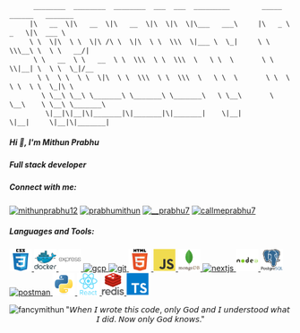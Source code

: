 ```                                                                                        
      ________  ________  ________  ___  ___  _________        _____ ______   _______      
     |\   __  \|\   __  \|\   __  \|\  \|\  \|\___   ___\     |\   _ \  _   \|\  ___ \     
     \ \  \|\  \ \  \|\ /\ \  \|\  \ \  \\\  \|___ \  \_|     \ \  \\\__\ \  \ \   __/|    
      \ \   __  \ \   __  \ \  \\\  \ \  \\\  \   \ \  \       \ \  \\|__| \  \ \  \_|/__  
       \ \  \ \  \ \  \|\  \ \  \\\  \ \  \\\  \   \ \  \       \ \  \    \ \  \ \  \_|\ \ 
        \ \__\ \__\ \_______\ \_______\ \_______\   \ \__\       \ \__\    \ \__\ \_______\
         \|__|\|__|\|_______|\|_______|\|_______|    \|__|        \|__|     \|__|\|_______|
```

<h5 align="left">Hi 👋, I'm Mithun Prabhu</h5>
<h5 align="left">Full stack developer</h5>

<h5 align="left">Connect with me:</h5>
<p align="left">
<a href="https://twitter.com/mithunprabhu12" target="blank"><img align="center" src="https://raw.githubusercontent.com/rahuldkjain/github-profile-readme-generator/master/src/images/icons/Social/twitter.svg" alt="mithunprabhu12" height="30" width="40" /></a>
<a href="https://linkedin.com/in/prabhumithun" target="blank"><img align="center" src="https://raw.githubusercontent.com/rahuldkjain/github-profile-readme-generator/master/src/images/icons/Social/linked-in-alt.svg" alt="prabhumithun" height="30" width="40" /></a>
<a href="https://instagram.com/__prabhu7" target="blank"><img align="center" src="https://raw.githubusercontent.com/rahuldkjain/github-profile-readme-generator/master/src/images/icons/Social/instagram.svg" alt="__prabhu7" height="30" width="40" /></a>
<a href="https://www.leetcode.com/callmeprabhu7" target="blank"><img align="center" src="https://raw.githubusercontent.com/rahuldkjain/github-profile-readme-generator/master/src/images/icons/Social/leet-code.svg" alt="callmeprabhu7" height="30" width="40" /></a>
</p>

<h5 align="left">Languages and Tools:</h5>
<p align="left"> <a href="https://www.w3schools.com/css/" target="_blank" rel="noreferrer"> <img src="https://raw.githubusercontent.com/devicons/devicon/master/icons/css3/css3-original-wordmark.svg" alt="css3" width="40" height="40"/> </a> <a href="https://www.docker.com/" target="_blank" rel="noreferrer"> <img src="https://raw.githubusercontent.com/devicons/devicon/master/icons/docker/docker-original-wordmark.svg" alt="docker" width="40" height="40"/> </a> <a href="https://expressjs.com" target="_blank" rel="noreferrer"> <img src="https://raw.githubusercontent.com/devicons/devicon/master/icons/express/express-original-wordmark.svg" alt="express" width="40" height="40"/> </a> <a href="https://cloud.google.com" target="_blank" rel="noreferrer"> <img src="https://www.vectorlogo.zone/logos/google_cloud/google_cloud-icon.svg" alt="gcp" width="40" height="40"/> </a> <a href="https://git-scm.com/" target="_blank" rel="noreferrer"> <img src="https://www.vectorlogo.zone/logos/git-scm/git-scm-icon.svg" alt="git" width="40" height="40"/> </a> <a href="https://www.w3.org/html/" target="_blank" rel="noreferrer"> <img src="https://raw.githubusercontent.com/devicons/devicon/master/icons/html5/html5-original-wordmark.svg" alt="html5" width="40" height="40"/> </a> <a href="https://developer.mozilla.org/en-US/docs/Web/JavaScript" target="_blank" rel="noreferrer"> <img src="https://raw.githubusercontent.com/devicons/devicon/master/icons/javascript/javascript-original.svg" alt="javascript" width="40" height="40"/> </a> <a href="https://www.mongodb.com/" target="_blank" rel="noreferrer"> <img src="https://raw.githubusercontent.com/devicons/devicon/master/icons/mongodb/mongodb-original-wordmark.svg" alt="mongodb" width="40" height="40"/> </a> <a href="https://nextjs.org/" target="_blank" rel="noreferrer"> <img src="https://cdn.worldvectorlogo.com/logos/nextjs-2.svg" alt="nextjs" width="40" height="40"/> </a> <a href="https://nodejs.org" target="_blank" rel="noreferrer"> <img src="https://raw.githubusercontent.com/devicons/devicon/master/icons/nodejs/nodejs-original-wordmark.svg" alt="nodejs" width="40" height="40"/> </a> <a href="https://www.postgresql.org" target="_blank" rel="noreferrer"> <img src="https://raw.githubusercontent.com/devicons/devicon/master/icons/postgresql/postgresql-original-wordmark.svg" alt="postgresql" width="40" height="40"/> </a> <a href="https://postman.com" target="_blank" rel="noreferrer"> <img src="https://www.vectorlogo.zone/logos/getpostman/getpostman-icon.svg" alt="postman" width="40" height="40"/> </a> <a href="https://www.python.org" target="_blank" rel="noreferrer"> <img src="https://raw.githubusercontent.com/devicons/devicon/master/icons/python/python-original.svg" alt="python" width="40" height="40"/> </a> <a href="https://reactjs.org/" target="_blank" rel="noreferrer"> <img src="https://raw.githubusercontent.com/devicons/devicon/master/icons/react/react-original-wordmark.svg" alt="react" width="40" height="40"/> </a> <a href="https://redis.io" target="_blank" rel="noreferrer"> <img src="https://raw.githubusercontent.com/devicons/devicon/master/icons/redis/redis-original-wordmark.svg" alt="redis" width="40" height="40"/> </a> <a href="https://www.typescriptlang.org/" target="_blank" rel="noreferrer"> <img src="https://raw.githubusercontent.com/devicons/devicon/master/icons/typescript/typescript-original.svg" alt="typescript" width="40" height="40"/> </a> </p>

<p><img align="left" src="https://github-readme-stats.vercel.app/api/top-langs?username=fancymithun&show_icons=true&locale=en&layout=compact" alt="fancymithun" /></p>
<div align="center">"𝘞𝘩𝘦𝘯 𝘐 𝘸𝘳𝘰𝘵𝘦 𝘵𝘩𝘪𝘴 𝘤𝘰𝘥𝘦, 𝘰𝘯𝘭𝘺 𝘎𝘰𝘥 𝘢𝘯𝘥 𝘐 𝘶𝘯𝘥𝘦𝘳𝘴𝘵𝘰𝘰𝘥 𝘸𝘩𝘢𝘵 𝘐 𝘥𝘪𝘥. 𝘕𝘰𝘸 𝘰𝘯𝘭𝘺 𝘎𝘰𝘥 𝘬𝘯𝘰𝘸𝘴."<div> 
